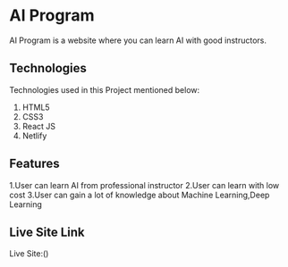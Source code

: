 # AI Program
 AI Program is a website where you can learn AI with good instructors.

## Technologies

Technologies used in this Project mentioned below:

1. HTML5
2. CSS3
4. React JS
5. Netlify

## Features
1.User can learn AI from professional instructor
2.User can learn with low cost
3.User can gain a lot of knowledge about Machine Learning,Deep Learning

## Live Site Link

Live Site:()
